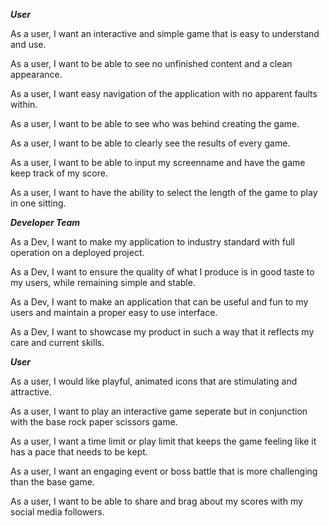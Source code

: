 
***User***

As a user, I want an interactive and simple game that is easy to understand and use. 

As a user, I want to be able to see no unfinished content and a clean appearance.

As a user, I want easy navigation of the application with no apparent faults within.

As a user, I want to be able to see who was behind creating the game.

As a user, I want to be able to clearly see the results of every game.

As a user, I want to be able to input my screenname and have the game keep track of my score.

As a user, I want to have the ability to select the length of the game to play in one sitting.

***Developer Team***

As a Dev, I want to make my application to industry standard with full operation on a deployed project.

As a Dev, I want to ensure the quality of what I produce is in good taste to my users, while remaining simple and stable.

As a Dev, I want to make an application that can be useful and fun to my users and maintain a proper easy to use interface.

As a Dev, I want to showcase my product in such a way that it reflects my care and current skills.

<!-- Stretch Goals -->

***User***

As a user, I would like playful, animated icons that are stimulating and attractive.

As a user, I want to play an interactive game seperate but in conjunction with the base rock paper scissors game.

As a user, I want a time limit or play limit that keeps the game feeling like it has a pace that needs to be kept.

As a user, I want an engaging event or boss battle that is more challenging than the base game.

As a user, I want to be able to share and brag about my scores with my social media followers.
